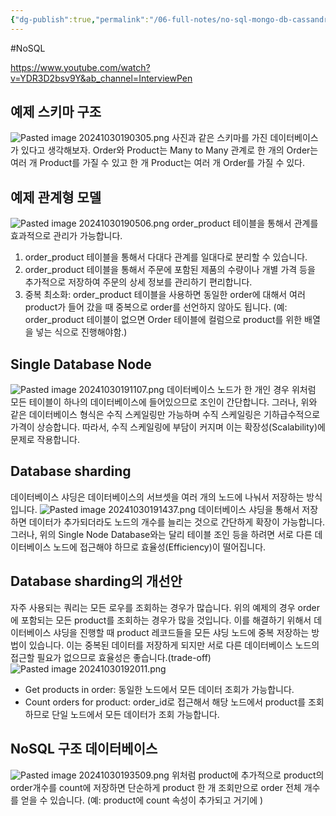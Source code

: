```yaml
---
{"dg-publish":true,"permalink":"/06-full-notes/no-sql-mongo-db-cassandra/","noteIcon":""}
---
```


#NoSQL 

https://www.youtube.com/watch?v=YDR3D2bsv9Y&ab_channel=InterviewPen

## 예제 스키마 구조
![Pasted image 20241030190305.png](/img/user/image/Pasted%20image%2020241030190305.png)
사진과 같은 스키마를 가진 데이터베이스가 있다고 생각해보자.
Order와 Product는 Many to Many 관계로 한 개의 Order는 여러 개 Product를 가질 수 있고 한 개 Product는 여러 개 Order를 가질 수 있다.

## 예제 관계형 모델
![Pasted image 20241030190506.png](/img/user/image/Pasted%20image%2020241030190506.png)
order_product 테이블을 통해서 관계를 효과적으로 관리가 가능합니다.
1. order_product 테이블을 통해서 다대다 관계를 일대다로 분리할 수 있습니다.
2. order_product 테이블을 통해서 주문에 포함된 제품의 수량이나 개별 가격 등을 추가적으로 저장하여 주문의 상세 정보를 관리하기 편리합니다.
3. 중복 최소화: order_product 테이블을 사용하면 동일한 order에 대해서 여러 product가 들어 갔을 때 중복으로 order를 선언하지 않아도 됩니다. (예: order_product 테이블이 없으면 Order 테이블에 컬럼으로 product를 위한 배열을 넣는 식으로 진행해야함.)

## Single Database Node
![Pasted image 20241030191107.png](/img/user/image/Pasted%20image%2020241030191107.png)
데이터베이스 노드가 한 개인 경우 위처럼 모든 테이블이 하나의 데이터베이스에 들어있으므로 조인이 간단합니다.
그러나, 위와 같은 데이터베이스 형식은 수직 스케일링만 가능하며 수직 스케일링은 기하급수적으로 가격이 상승합니다. 따라서, 수직 스케일링에 부담이 커지며 이는 확장성(Scalability)에 문제로 작용합니다. 

## Database sharding
데이터베이스 샤딩은 데이터베이스의 서브셋을 여러 개의 노드에 나눠서 저장하는 방식입니다.
![Pasted image 20241030191437.png](/img/user/image/Pasted%20image%2020241030191437.png)
데이터베이스 샤딩을 통해서 저장하면 데이터가 추가되더라도 노드의 개수를 늘리는 것으로 간단하게 확장이 가능합니다. 그러나, 위의 Single Node Database와는 달리 테이블 조인 등을 하려면 서로 다른 데이터베이스 노드에 접근해야 하므로 효율성(Efficiency)이 떨어집니다.

## Database sharding의 개선안
자주 사용되는 쿼리는 모든 로우를 조회하는 경우가 많습니다. 위의 예제의 경우 order에 포함되는 모든 product를 조회하는 경우가 많을 것입니다. 이를 해결하기 위해서 데이터베이스 샤딩을 진행할 때 product 레코드들을 모든 샤딩 노드에 중복 저장하는 방법이 있습니다. 이는 중복된 데이터를 저장하게 되지만 서로 다른 데이터베이스 노드의 접근할 필요가 없으므로 효율성은 좋습니다.(trade-off)
![Pasted image 20241030192011.png](/img/user/image/Pasted%20image%2020241030192011.png)
- Get products in order: 동일한 노드에서 모든 데이터 조회가 가능합니다.
- Count orders for product: order_id로 접근해서 해당 노드에서 product를 조회하므로 단일 노드에서 모든 데이터가 조회 가능합니다.

## NoSQL 구조 데이터베이스
![Pasted image 20241030193509.png](/img/user/image/Pasted%20image%2020241030193509.png)
위처럼 product에 추가적으로 product의 order개수를 count에 저장하면 단순하게 product 한 개 조회만으로 order 전체 개수를 얻을 수 있습니다. (예: product에 count 속성이 추가되고 거기에 )


